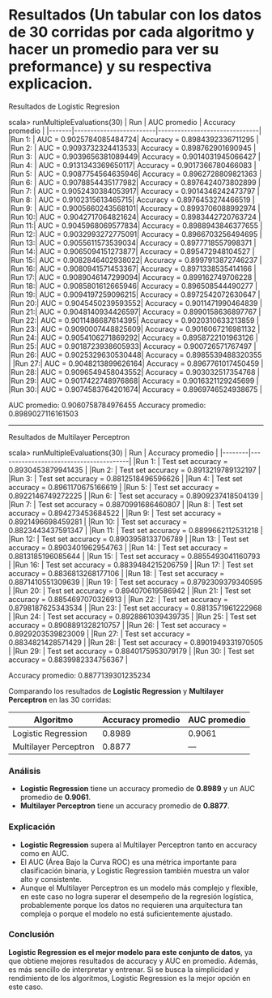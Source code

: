 # Resultados (Un tabular con los datos de 30 corridas por cada algoritmo y hacer un promedio para ver su preformance) y su respectiva explicacion.

Resultados de Logistic Regresion

scala>   runMultipleEvaluations(30)
| Run   | AUC promedio            | Accuracy promedio             |
|-------|-------------------------|-------------------------------|
|Run 1: | AUC = 0.9025784085484724| Accuracy = 0.8984392336711295 |
|Run 2: | AUC = 0.9093732324413533| Accuracy = 0.898762901690945  |
|Run 3: | AUC = 0.9039656381089449| Accuracy = 0.9014031945066427 |
|Run 4: | AUC = 0.9131343369650117| Accuracy = 0.9017366780466083 |
|Run 5: | AUC = 0.9087754564635946| Accuracy = 0.8962728809821363 |
|Run 6: | AUC = 0.9078854435177982| Accuracy = 0.8976424073802899 |
|Run 7: | AUC = 0.9052430384053917| Accuracy = 0.9014346242473797 |
|Run 8: | AUC = 0.9102315613465715| Accuracy = 0.8976453274466519 |
|Run 9: | AUC = 0.9005660243568101| Accuracy = 0.8993706088992974 |
|Run 10:| AUC = 0.9042717064821624| Accuracy = 0.8983442720763724 |
|Run 11:| AUC = 0.9045968069577834| Accuracy = 0.8988943846377655 |
|Run 12:| AUC = 0.9032993272775091| Accuracy = 0.8966703256494695 |
|Run 13:| AUC = 0.9055611573539034| Accuracy = 0.8977718557998371 |
|Run 14:| AUC = 0.9065094151273877| Accuracy = 0.895472948104527  |
|Run 15:| AUC = 0.9082846402938022| Accuracy = 0.8997913872746237 |
|Run 16:| AUC = 0.9080941571453367| Accuracy = 0.8971338535414166 |
|Run 17:| AUC = 0.9089046147299094| Accuracy = 0.899162749706228  |
|Run 18:| AUC = 0.9085801612665946| Accuracy = 0.896508544490277  |
|Run 19:| AUC = 0.9094197259096215| Accuracy = 0.8972542072630647 |
|Run 20:| AUC = 0.9045450239593552| Accuracy = 0.9011471990464839 |
|Run 21:| AUC = 0.9048140934426597| Accuracy = 0.8990158636897767 |
|Run 22:| AUC = 0.9011486687614395| Accuracy = 0.9020310633213859 |
|Run 23:| AUC = 0.9090007448825609| Accuracy = 0.9016067216981132 |
|Run 24:| AUC = 0.9054106271869292| Accuracy = 0.8958722101963126 |
|Run 25:| AUC = 0.9018723938605933| Accuracy = 0.900726571767497  |
|Run 26:| AUC = 0.9025329630530448| Accuracy = 0.8985539488320355 |
|Run 27:| AUC = 0.9048213899626164| Accuracy = 0.8967761017450459 |
|Run 28:| AUC = 0.9096549458043552| Accuracy = 0.903032517354768  |
|Run 29:| AUC = 0.9017422748976868| Accuracy = 0.9016321129245699 |
|Run 30:| AUC = 0.9074583764201674| Accuracy = 0.8969746524938675 |

AUC promedio: 0.9060758784976455
Accuracy promedio: 0.8989027116161503

----------------------------------------------------------------

Resultados de Multilayer Perceptron

scala> runMultipleEvaluations(30)
| Run    | Accuracy promedio                      | 
|--------|----------------------------------------|
|Run 1:  | Test set accuracy = 0.8930453879941435 |
|Run 2:  | Test set accuracy = 0.8913219789132197 |
|Run 3:  | Test set accuracy = 0.8812518496596626 |
|Run 4:  | Test set accuracy = 0.8961170675166619 |
|Run 5:  | Test set accuracy = 0.8922146749272225 |
|Run 6:  | Test set accuracy = 0.8909237418504139 |
|Run 7:  | Test set accuracy = 0.8870991686460807 |
|Run 8:  | Test set accuracy = 0.894273453684522  |
|Run 9:  | Test set accuracy = 0.8921496698459281 |
|Run 10: | Test set accuracy = 0.8823443437591347 |
|Run 11: | Test set accuracy = 0.8899662112531218 |
|Run 12: | Test set accuracy = 0.8903958133706789 |
|Run 13: | Test set accuracy = 0.8903401962954763 |
|Run 14: | Test set accuracy = 0.8813185196085644 |
|Run 15: | Test set accuracy = 0.8855493041160793 |
|Run 16: | Test set accuracy = 0.8839484215206759 |
|Run 17: | Test set accuracy = 0.8836813268177106 |
|Run 18: | Test set accuracy = 0.8871410551309639 |
|Run 19: | Test set accuracy = 0.8792309379340595 |
|Run 20: | Test set accuracy = 0.894070619586942  |
|Run 21: | Test set accuracy = 0.8854697070326913 |
|Run 22: | Test set accuracy = 0.8798187625343534 |
|Run 23: | Test set accuracy = 0.8813571961222968 |
|Run 24: | Test set accuracy = 0.8928861039439735 |
|Run 25: | Test set accuracy = 0.8908891328210757 |
|Run 26: | Test set accuracy = 0.8929203539823009 |
|Run 27: | Test set accuracy = 0.8834821428571429 |
|Run 28: | Test set accuracy = 0.8901949331970505 |
|Run 29: | Test set accuracy = 0.8840175953079179 |
|Run 30: | Test set accuracy = 0.8839982334756367 |

Accuracy promedio: 0.8877139301235234

Comparando los resultados de **Logistic Regression** y **Multilayer Perceptron** en las 30 corridas:

| Algoritmo               | Accuracy promedio | AUC promedio      |
|-------------------------|-------------------|-------------------|
| Logistic Regression     | 0.8989            | 0.9061            |
| Multilayer Perceptron   | 0.8877            | —                 |

### Análisis

- **Logistic Regression** tiene un accuracy promedio de **0.8989** y un AUC promedio de **0.9061**.
- **Multilayer Perceptron** tiene un accuracy promedio de **0.8877**.

### Explicación

- **Logistic Regression** supera al Multilayer Perceptron tanto en accuracy como en AUC.  
- El AUC (Área Bajo la Curva ROC) es una métrica importante para clasificación binaria, y Logistic Regression también muestra un valor alto y consistente.
- Aunque el Multilayer Perceptron es un modelo más complejo y flexible, en este caso no logra superar el desempeño de la regresión logística, probablemente porque los datos no requieren una arquitectura tan compleja o porque el modelo no está suficientemente ajustado.

### Conclusión

**Logistic Regression es el mejor modelo para este conjunto de datos**, ya que obtiene mejores resultados de accuracy y AUC en promedio. Además, es más sencillo de interpretar y entrenar. Si se busca la simplicidad y rendimiento de los algoritmos, Logistic Regression es la mejor opción en este caso.
